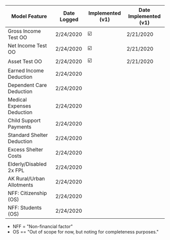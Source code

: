 | Model Feature               | Date Logged  | Implemented (v1)         | Date Implemented (v1) |
| ----------------------------|--------------|--------------------------| ----------------------|
| Gross Income Test OO        | 2/24/2020    | :ballot_box_with_check:  | 2/21/2020             |
| Net Income Test OO          | 2/24/2020    | :ballot_box_with_check:  | 2/21/2020             |
| Asset Test OO               | 2/24/2020    | :ballot_box_with_check:  | 2/21/2020             |
| Earned Income Deduction     | 2/24/2020    |                          |                       |
| Dependent Care Deduction    | 2/24/2020    |                          |                       |
| Medical Expenses Deduction  | 2/24/2020    |                          |                       |
| Child Support Payments      | 2/24/2020    |                          |                       |
| Standard Shelter Deduction  | 2/24/2020    |                          |                       |
| Excess Shelter Costs        | 2/24/2020    |                          |                       |
| Elderly/Disabled 2x FPL     | 2/24/2020    |                          |                       |
| AK Rural/Urban Allotments   | 2/24/2020    |                          |                       |
| NFF: Citizenship (OS)       | 2/24/2020    |                          |                       |
| NFF: Students (OS)          | 2/24/2020    |                          |                       |

* NFF = "Non-financial factor"
* OS == "Out of scope for now, but noting for completeness purposes."